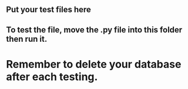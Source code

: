 ## Put your test files here
## To test the file, move the .py file into this folder then run it.
# Remember to delete your database after each testing.
